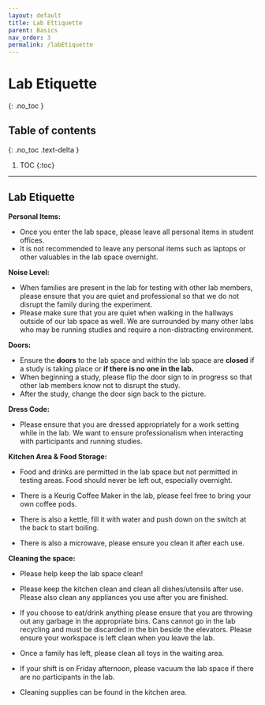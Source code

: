 ```yaml
---
layout: default
title: Lab Ettiquette
parent: Basics
nav_order: 3
permalink: /labEtiquette
---
```


# Lab Etiquette
{: .no_toc }

## Table of contents
{: .no_toc .text-delta }

1. TOC
{:toc}

---

## Lab Etiquette

**Personal Items:** 
   - Once you enter the lab space, please leave all personal items in student offices.
   - It is not recommended to leave any personal items such as laptops or other valuables in the lab space overnight.

**Noise Level:**
   - When families are present in the lab for testing with other lab members, please ensure that you are quiet and professional so that we do not disrupt the family during the experiment.
   - Please make sure that you are quiet when walking in the hallways outside of our lab space as well. We are surrounded by many other labs who may be running studies and require a non-distracting environment.

**Doors:** 
   - Ensure the **doors** to the lab space and within the lab space are **closed** if a study is taking place or **if there is no one in the lab.** 
   - When beginning a study, please flip the door sign to in progress so that other lab members know not to disrupt the study. 
   - After the study, change the door sign back to the picture. 

**Dress Code:**
   - Please ensure that you are dressed appropriately for a work setting while in the lab. We want to ensure professionalism when interacting with participants and running studies.

**Kitchen Area & Food Storage:**
   - Food and drinks are permitted in the lab space but not permitted in testing areas. Food should never be left out, especially overnight. 

   - There is a Keurig Coffee Maker in the lab, please feel free to bring your own coffee pods. 
   - There is also a kettle, fill it with water and push down on the switch at the back to start boiling.
   - There is also a microwave, please ensure you clean it after each use. 

**Cleaning the space:**
   - Please help keep the lab space clean!

   - Please keep the kitchen clean and clean all dishes/utensils after use. Please also clean any appliances you use after you are finished. 

   - If you choose to eat/drink anything please ensure that you are throwing out any garbage in the appropriate bins. Cans cannot go in the lab recycling and must be discarded in the bin beside the elevators. Please ensure your workspace is left clean when you leave the lab.

   - Once a family has left, please clean all toys in the waiting area. 

   - If your shift is on Friday afternoon, please vacuum the lab space if there are no participants in the lab.

   - Cleaning supplies can be found in the kitchen area. 

